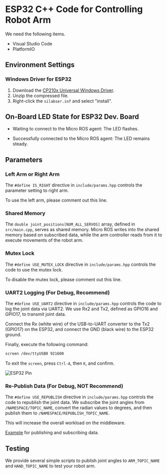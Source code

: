 # ESP32 C++ Code for Controlling Robot Arm

We need the following items.

- Visual Studio Code
- PlatformIO



## Environment Settings

### Windows Driver for ESP32

1. Download the [CP210x Universal Windows Driver](https://www.silabs.com/documents/public/software/CP210x_Universal_Windows_Driver.zip).
2. Unzip the compressed file.
3. Right-click the `silabser.inf` and select "install".



## On-Board LED State for ESP32 Dev. Board

- Waiting to connect to the Micro ROS agent: The LED flashes.

- Successfully connected to the Micro ROS agent: The LED remains steady.



## Parameters

### Left Arm or Right Arm

The `#define IS_RIGHT` directive in `include/params.hpp` controls the parameter setting to right arm.

To use the left arm, please comment out this line.



### Shared Memory

The `double joint_positions[NUM_ALL_SERVOS]` array, defined in `src/main.cpp`, serves as shared memory. Micro ROS writes into the shared memory based on subscribed data, while the arm controller reads from it to execute movements of the robot arm.



### Mutex Lock

The `#define USE_MUTEX_LOCK` directive in `include/params.hpp` controls the code to use the mutex lock.

To disable the mutex lock, please comment out this line.



### UART2 Logging (For Debug, Recommend)

The `#define USE_UART2` directive in `include/params.hpp` controls the code to log the joint data via UART2. We use Rx2 and Tx2, defined as GPIO16 and GPIO17, to transmit joint data.

Connect the Rx (white wire) of the USB-to-UART converter to the Tx2 (GPIO17) on the ESP32, and connect the GND (black wire) to the ESP32 ground.

Finally, execute the following command:

```bash
screen /dev/ttyUSB0 921600
```

To exit the `screen`, press `Ctrl-A`, then `K`, and confirm.

![ESP32 Pin](https://www.upesy.com/cdn/shop/files/doc-esp32-pinout-reference-wroom-devkit.png?width=1038)



### Re-Publish Data (For Debug, NOT Recommend)

The `#define USE_REPUBLISH` directive in `include/params.hpp` controls the code to republish the joint data. We subscribe the joint angles from `/NAMESPACE/TOPIC_NAME`, convert the radian values to degrees, and then publish them to `/NAMESPACE/REPUBLISH_TOPIC_NAME`.

This will increase the overall workload on the middleware.



[Example](https://github.com/botamochi6277/micro_ros_arduino_pub_sub_example/blob/main/src/main.cpp) for publishing and subscribing data.



## Testing

We provide several simple scripts to publish joint angles to `ARM_TOPIC_NAME` and `HAND_TOPIC_NAME` to test your robot arm.

